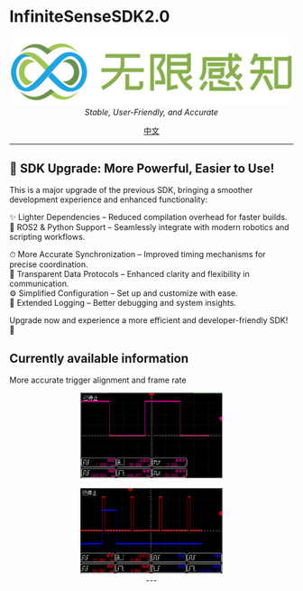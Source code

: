# InfiniteSenseSDK2.0

<p align="center">
<img alt="Logo" src="assets/main_logo.png">
<br>
<em>Stable, User-Friendly, and Accurate</em>
<br>
</p>

<p align="center">
<a href="README_zh_CN.md">中文</a>
</p>

---
## 🚀 SDK Upgrade: More Powerful, Easier to Use!

This is a major upgrade of the previous SDK, bringing a smoother development experience and enhanced functionality:

✨ Lighter Dependencies – Reduced compilation overhead for faster builds.  
🤖 ROS2 & Python Support – Seamlessly integrate with modern robotics and scripting workflows.  

⏱ More Accurate Synchronization – Improved timing mechanisms for precise coordination.  
📡 Transparent Data Protocols – Enhanced clarity and flexibility in communication.  
⚙️ Simplified Configuration – Set up and customize with ease.  
📜 Extended Logging – Better debugging and system insights.  

Upgrade now and experience a more efficient and developer-friendly SDK! 🚀


## Currently available information

More accurate trigger alignment and frame rate
<p align="center">
<img style="width:50%; alt="1 second trigger" src="assets/one_second.png">
<br>
<p align="center">
<img style="width:50%; alt="frame rate alignment" src="assets/align.png">
<br>
---
